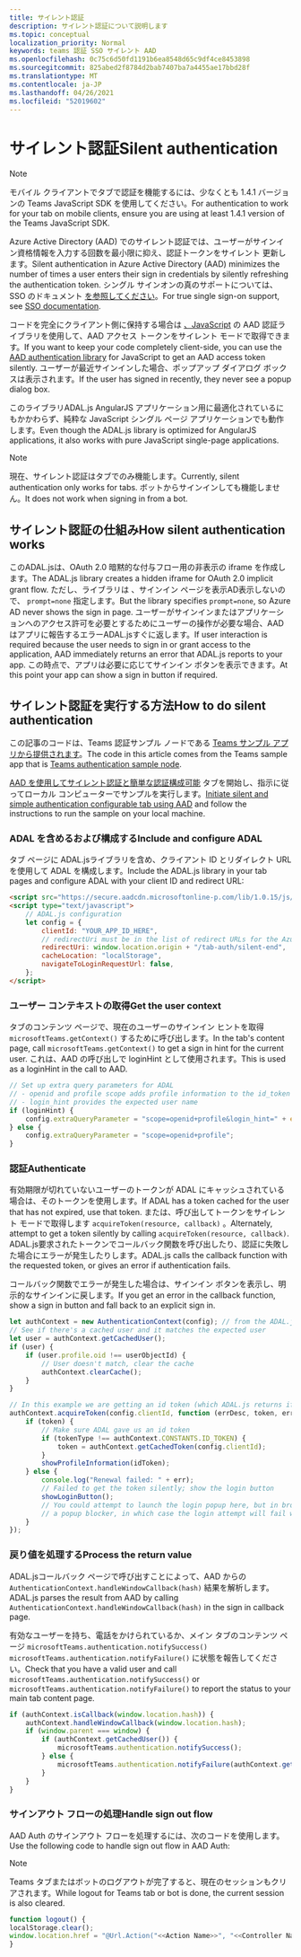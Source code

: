 ```yaml
---
title: サイレント認証
description: サイレント認証について説明します
ms.topic: conceptual
localization_priority: Normal
keywords: teams 認証 SSO サイレント AAD
ms.openlocfilehash: 0c75c6d50fd1191b6ea8548d65c9df4ce8453898
ms.sourcegitcommit: 825abed2f8784d2bab7407ba7a4455ae17bbd28f
ms.translationtype: MT
ms.contentlocale: ja-JP
ms.lasthandoff: 04/26/2021
ms.locfileid: "52019602"
---
```

# <a name="silent-authentication"></a><span data-ttu-id="22e4d-104">サイレント認証</span><span class="sxs-lookup"><span data-stu-id="22e4d-104">Silent authentication</span></span>

> [!NOTE]
> <span data-ttu-id="22e4d-105">モバイル クライアントでタブで認証を機能するには、少なくとも 1.4.1 バージョンの Teams JavaScript SDK を使用してください。</span><span class="sxs-lookup"><span data-stu-id="22e4d-105">For authentication to work for your tab on mobile clients, ensure you are using at least 1.4.1 version of the Teams JavaScript SDK.</span></span>

<span data-ttu-id="22e4d-106">Azure Active Directory (AAD) でのサイレント認証では、ユーザーがサインイン資格情報を入力する回数を最小限に抑え、認証トークンをサイレント 更新します。</span><span class="sxs-lookup"><span data-stu-id="22e4d-106">Silent authentication in Azure Active Directory (AAD) minimizes the number of times a user enters their sign in credentials by silently refreshing the authentication token.</span></span> <span data-ttu-id="22e4d-107">シングル サインオンの真のサポートについては、SSO のドキュメント [を参照してください](~/tabs/how-to/authentication/auth-aad-sso.md)。</span><span class="sxs-lookup"><span data-stu-id="22e4d-107">For true single sign-on support, see [SSO documentation](~/tabs/how-to/authentication/auth-aad-sso.md).</span></span>

<span data-ttu-id="22e4d-108">コードを完全にクライアント側に保持する場合は [、JavaScript](/azure/active-directory/develop/active-directory-authentication-libraries) の AAD 認証ライブラリを使用して、AAD アクセス トークンをサイレント モードで取得できます。</span><span class="sxs-lookup"><span data-stu-id="22e4d-108">If you want to keep your code completely client-side, you can use the [AAD authentication library](/azure/active-directory/develop/active-directory-authentication-libraries) for JavaScript to get an AAD access token silently.</span></span> <span data-ttu-id="22e4d-109">ユーザーが最近サインインした場合、ポップアップ ダイアログ ボックスは表示されます。</span><span class="sxs-lookup"><span data-stu-id="22e4d-109">If the user has signed in recently, they never see a popup dialog box.</span></span>

<span data-ttu-id="22e4d-110">このライブラリADAL.js AngularJS アプリケーション用に最適化されているにもかかわらず、純粋な JavaScript シングル ページ アプリケーションでも動作します。</span><span class="sxs-lookup"><span data-stu-id="22e4d-110">Even though the ADAL.js library is optimized for AngularJS applications, it also works with pure JavaScript single-page applications.</span></span>

> [!NOTE]
> <span data-ttu-id="22e4d-111">現在、サイレント認証はタブでのみ機能します。</span><span class="sxs-lookup"><span data-stu-id="22e4d-111">Currently, silent authentication only works for tabs.</span></span> <span data-ttu-id="22e4d-112">ボットからサインインしても機能しません。</span><span class="sxs-lookup"><span data-stu-id="22e4d-112">It does not work when signing in from a bot.</span></span>

## <a name="how-silent-authentication-works"></a><span data-ttu-id="22e4d-113">サイレント認証の仕組み</span><span class="sxs-lookup"><span data-stu-id="22e4d-113">How silent authentication works</span></span>

<span data-ttu-id="22e4d-114">このADAL.jsは、OAuth 2.0 暗黙的な付与フロー用の非表示の iframe を作成します。</span><span class="sxs-lookup"><span data-stu-id="22e4d-114">The ADAL.js library creates a hidden iframe for OAuth 2.0 implicit grant flow.</span></span> <span data-ttu-id="22e4d-115">ただし、ライブラリは 、サインイン ページを表示AD表示しないので、 `prompt=none` 指定します。</span><span class="sxs-lookup"><span data-stu-id="22e4d-115">But the library specifies `prompt=none`, so Azure AD never shows the sign in page.</span></span> <span data-ttu-id="22e4d-116">ユーザーがサインインまたはアプリケーションへのアクセス許可を必要とするためにユーザーの操作が必要な場合、AAD はアプリに報告するエラーADAL.jsすぐに返します。</span><span class="sxs-lookup"><span data-stu-id="22e4d-116">If user interaction is required because the user needs to sign in or grant access to the application, AAD immediately returns an error that ADAL.js reports to your app.</span></span> <span data-ttu-id="22e4d-117">この時点で、アプリは必要に応じてサインイン ボタンを表示できます。</span><span class="sxs-lookup"><span data-stu-id="22e4d-117">At this point your app can show a sign in button if required.</span></span>

## <a name="how-to-do-silent-authentication"></a><span data-ttu-id="22e4d-118">サイレント認証を実行する方法</span><span class="sxs-lookup"><span data-stu-id="22e4d-118">How to do silent authentication</span></span>

<span data-ttu-id="22e4d-119">この記事のコードは、Teams 認証サンプル ノードである [Teams サンプル アプリから提供されます](https://github.com/OfficeDev/Microsoft-Teams-Samples/blob/main/samples/app-auth/nodejs/src/views/tab/silent/silent.hbs)。</span><span class="sxs-lookup"><span data-stu-id="22e4d-119">The code in this article comes from the Teams sample app that is [Teams authentication sample node](https://github.com/OfficeDev/Microsoft-Teams-Samples/blob/main/samples/app-auth/nodejs/src/views/tab/silent/silent.hbs).</span></span>

<span data-ttu-id="22e4d-120">[AAD を使用してサイレント認証と簡単な認証構成可能](https://github.com/OfficeDev/Microsoft-Teams-Samples/tree/main/samples/tab-channel-group-config-page-auth/csharp) タブを開始し、指示に従ってローカル コンピューターでサンプルを実行します。</span><span class="sxs-lookup"><span data-stu-id="22e4d-120">[Initiate silent and simple authentication configurable tab using AAD](https://github.com/OfficeDev/Microsoft-Teams-Samples/tree/main/samples/tab-channel-group-config-page-auth/csharp) and follow the instructions to run the sample on your local machine.</span></span>

### <a name="include-and-configure-adal"></a><span data-ttu-id="22e4d-121">ADAL を含めるおよび構成する</span><span class="sxs-lookup"><span data-stu-id="22e4d-121">Include and configure ADAL</span></span>

<span data-ttu-id="22e4d-122">タブ ページに ADAL.jsライブラリを含め、クライアント ID とリダイレクト URL を使用して ADAL を構成します。</span><span class="sxs-lookup"><span data-stu-id="22e4d-122">Include the ADAL.js library in your tab pages and configure ADAL with your client ID and redirect URL:</span></span>

```html
<script src="https://secure.aadcdn.microsoftonline-p.com/lib/1.0.15/js/adal.min.js" integrity="sha384-lIk8T3uMxKqXQVVfFbiw0K/Nq+kt1P3NtGt/pNexiDby2rKU6xnDY8p16gIwKqgI" crossorigin="anonymous"></script>
<script type="text/javascript">
    // ADAL.js configuration
    let config = {
        clientId: "YOUR_APP_ID_HERE",
        // redirectUri must be in the list of redirect URLs for the Azure AD app
        redirectUri: window.location.origin + "/tab-auth/silent-end",
        cacheLocation: "localStorage",
        navigateToLoginRequestUrl: false,
    };
</script>
```

### <a name="get-the-user-context"></a><span data-ttu-id="22e4d-123">ユーザー コンテキストの取得</span><span class="sxs-lookup"><span data-stu-id="22e4d-123">Get the user context</span></span>

<span data-ttu-id="22e4d-124">タブのコンテンツ ページで、現在のユーザーのサインイン ヒントを取得 `microsoftTeams.getContext()` するために呼び出します。</span><span class="sxs-lookup"><span data-stu-id="22e4d-124">In the tab's content page, call `microsoftTeams.getContext()` to get a sign in hint for the current user.</span></span> <span data-ttu-id="22e4d-125">これは、AAD の呼び出しで loginHint として使用されます。</span><span class="sxs-lookup"><span data-stu-id="22e4d-125">This is used as a loginHint in the call to AAD.</span></span>

```javascript
// Set up extra query parameters for ADAL
// - openid and profile scope adds profile information to the id_token
// - login_hint provides the expected user name
if (loginHint) {
    config.extraQueryParameter = "scope=openid+profile&login_hint=" + encodeURIComponent(loginHint);
} else {
    config.extraQueryParameter = "scope=openid+profile";
}
```

### <a name="authenticate"></a><span data-ttu-id="22e4d-126">認証</span><span class="sxs-lookup"><span data-stu-id="22e4d-126">Authenticate</span></span>

<span data-ttu-id="22e4d-127">有効期限が切れていないユーザーのトークンが ADAL にキャッシュされている場合は、そのトークンを使用します。</span><span class="sxs-lookup"><span data-stu-id="22e4d-127">If ADAL has a token cached for the user that has not expired, use that token.</span></span> <span data-ttu-id="22e4d-128">または、呼び出してトークンをサイレント モードで取得します `acquireToken(resource, callback)` 。</span><span class="sxs-lookup"><span data-stu-id="22e4d-128">Alternately, attempt to get a token silently by calling `acquireToken(resource, callback)`.</span></span> <span data-ttu-id="22e4d-129">ADAL.js要求されたトークンでコールバック関数を呼び出したり、認証に失敗した場合にエラーが発生したりします。</span><span class="sxs-lookup"><span data-stu-id="22e4d-129">ADAL.js calls the callback function with the requested token, or gives an error if authentication fails.</span></span>

<span data-ttu-id="22e4d-130">コールバック関数でエラーが発生した場合は、サインイン ボタンを表示し、明示的なサインインに戻します。</span><span class="sxs-lookup"><span data-stu-id="22e4d-130">If you get an error in the callback function, show a sign in button and fall back to an explicit sign in.</span></span>

```javascript
let authContext = new AuthenticationContext(config); // from the ADAL.js library
// See if there's a cached user and it matches the expected user
let user = authContext.getCachedUser();
if (user) {
    if (user.profile.oid !== userObjectId) {
        // User doesn't match, clear the cache
        authContext.clearCache();
    }
}

// In this example we are getting an id token (which ADAL.js returns if we ask for resource = clientId)
authContext.acquireToken(config.clientId, function (errDesc, token, err, tokenType) {
    if (token) {
        // Make sure ADAL gave us an id token
        if (tokenType !== authContext.CONSTANTS.ID_TOKEN) {
            token = authContext.getCachedToken(config.clientId);
        }
        showProfileInformation(idToken);
    } else {
        console.log("Renewal failed: " + err);
        // Failed to get the token silently; show the login button
        showLoginButton();
        // You could attempt to launch the login popup here, but in browsers this could be blocked by
        // a popup blocker, in which case the login attempt will fail with the reason FailedToOpenWindow.
    }
});
```

### <a name="process-the-return-value"></a><span data-ttu-id="22e4d-131">戻り値を処理する</span><span class="sxs-lookup"><span data-stu-id="22e4d-131">Process the return value</span></span>

<span data-ttu-id="22e4d-132">ADAL.jsコールバック ページで呼び出すことによって、AAD からの `AuthenticationContext.handleWindowCallback(hash)` 結果を解析します。</span><span class="sxs-lookup"><span data-stu-id="22e4d-132">ADAL.js parses the result from AAD by calling `AuthenticationContext.handleWindowCallback(hash)` in the sign in callback page.</span></span>

<span data-ttu-id="22e4d-133">有効なユーザーを持ち、電話をかけられているか、メイン タブのコンテンツ ページ `microsoftTeams.authentication.notifySuccess()` `microsoftTeams.authentication.notifyFailure()` に状態を報告してください。</span><span class="sxs-lookup"><span data-stu-id="22e4d-133">Check that you have a valid user and call `microsoftTeams.authentication.notifySuccess()` or `microsoftTeams.authentication.notifyFailure()` to report the status to your main tab content page.</span></span>

```javascript
if (authContext.isCallback(window.location.hash)) {
    authContext.handleWindowCallback(window.location.hash);
    if (window.parent === window) {
        if (authContext.getCachedUser()) {
            microsoftTeams.authentication.notifySuccess();
        } else {
            microsoftTeams.authentication.notifyFailure(authContext.getLoginError());
        }
    }
}
```

### <a name="handle-sign-out-flow"></a><span data-ttu-id="22e4d-134">サインアウト フローの処理</span><span class="sxs-lookup"><span data-stu-id="22e4d-134">Handle sign out flow</span></span>

<span data-ttu-id="22e4d-135">AAD Auth のサインアウト フローを処理するには、次のコードを使用します。</span><span class="sxs-lookup"><span data-stu-id="22e4d-135">Use the following code to handle sign out flow in AAD Auth:</span></span>

> [!NOTE]
> <span data-ttu-id="22e4d-136">Teams タブまたはボットのログアウトが完了すると、現在のセッションもクリアされます。</span><span class="sxs-lookup"><span data-stu-id="22e4d-136">While logout for Teams tab or bot is done, the current session is also cleared.</span></span>

```javascript
function logout() {
localStorage.clear();
window.location.href = "@Url.Action("<<Action Name>>", "<<Controller Name>>")";
}
```
